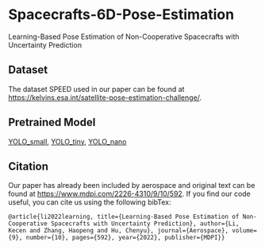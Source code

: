 # Spacecrafts-6D-Pose-Estimation
Learning-Based Pose Estimation of Non-Cooperative Spacecrafts with Uncertainty Prediction
## Dataset
The dataset SPEED used in our paper can be found at https://kelvins.esa.int/satellite-pose-estimation-challenge/.
## Pretrained Model
[YOLO_small](https://github.com/bubbliiiing/yolox-pytorch/releases/download/v1.0/yolox_s.pth), [YOLO_tiny](https://github.com/bubbliiiing/yolox-pytorch/releases/download/v1.0/yolox_tiny.pth), [YOLO_nano](https://github.com/bubbliiiing/yolox-pytorch/releases/download/v1.0/yolox_nano.pth)
## Citation
Our paper has already been included by aerospace and original text can be found at https://www.mdpi.com/2226-4310/9/10/592.
If you find our code useful, you can cite us using the following bibTex:
```
@article{li2022learning, title={Learning-Based Pose Estimation of Non-Cooperative Spacecrafts with Uncertainty Prediction}, author={Li, Kecen and Zhang, Haopeng and Hu, Chenyu}, journal={Aerospace}, volume={9}, number={10}, pages={592}, year={2022}, publisher={MDPI}}
```
